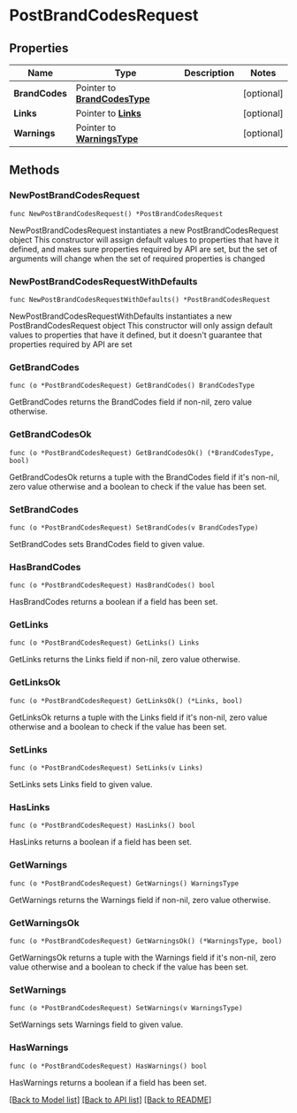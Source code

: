 # PostBrandCodesRequest

## Properties

Name | Type | Description | Notes
------------ | ------------- | ------------- | -------------
**BrandCodes** | Pointer to [**BrandCodesType**](BrandCodesType.md) |  | [optional] 
**Links** | Pointer to [**Links**](Links.md) |  | [optional] 
**Warnings** | Pointer to [**WarningsType**](WarningsType.md) |  | [optional] 

## Methods

### NewPostBrandCodesRequest

`func NewPostBrandCodesRequest() *PostBrandCodesRequest`

NewPostBrandCodesRequest instantiates a new PostBrandCodesRequest object
This constructor will assign default values to properties that have it defined,
and makes sure properties required by API are set, but the set of arguments
will change when the set of required properties is changed

### NewPostBrandCodesRequestWithDefaults

`func NewPostBrandCodesRequestWithDefaults() *PostBrandCodesRequest`

NewPostBrandCodesRequestWithDefaults instantiates a new PostBrandCodesRequest object
This constructor will only assign default values to properties that have it defined,
but it doesn't guarantee that properties required by API are set

### GetBrandCodes

`func (o *PostBrandCodesRequest) GetBrandCodes() BrandCodesType`

GetBrandCodes returns the BrandCodes field if non-nil, zero value otherwise.

### GetBrandCodesOk

`func (o *PostBrandCodesRequest) GetBrandCodesOk() (*BrandCodesType, bool)`

GetBrandCodesOk returns a tuple with the BrandCodes field if it's non-nil, zero value otherwise
and a boolean to check if the value has been set.

### SetBrandCodes

`func (o *PostBrandCodesRequest) SetBrandCodes(v BrandCodesType)`

SetBrandCodes sets BrandCodes field to given value.

### HasBrandCodes

`func (o *PostBrandCodesRequest) HasBrandCodes() bool`

HasBrandCodes returns a boolean if a field has been set.

### GetLinks

`func (o *PostBrandCodesRequest) GetLinks() Links`

GetLinks returns the Links field if non-nil, zero value otherwise.

### GetLinksOk

`func (o *PostBrandCodesRequest) GetLinksOk() (*Links, bool)`

GetLinksOk returns a tuple with the Links field if it's non-nil, zero value otherwise
and a boolean to check if the value has been set.

### SetLinks

`func (o *PostBrandCodesRequest) SetLinks(v Links)`

SetLinks sets Links field to given value.

### HasLinks

`func (o *PostBrandCodesRequest) HasLinks() bool`

HasLinks returns a boolean if a field has been set.

### GetWarnings

`func (o *PostBrandCodesRequest) GetWarnings() WarningsType`

GetWarnings returns the Warnings field if non-nil, zero value otherwise.

### GetWarningsOk

`func (o *PostBrandCodesRequest) GetWarningsOk() (*WarningsType, bool)`

GetWarningsOk returns a tuple with the Warnings field if it's non-nil, zero value otherwise
and a boolean to check if the value has been set.

### SetWarnings

`func (o *PostBrandCodesRequest) SetWarnings(v WarningsType)`

SetWarnings sets Warnings field to given value.

### HasWarnings

`func (o *PostBrandCodesRequest) HasWarnings() bool`

HasWarnings returns a boolean if a field has been set.


[[Back to Model list]](../README.md#documentation-for-models) [[Back to API list]](../README.md#documentation-for-api-endpoints) [[Back to README]](../README.md)


